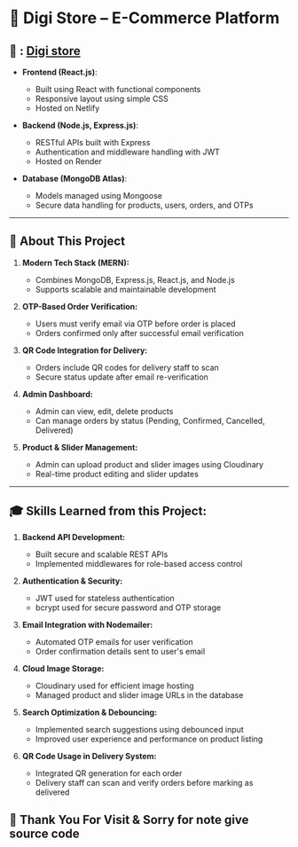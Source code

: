 # 🛒 Digi Store – E-Commerce Platform

## 🔗 : [Digi store](https://digi-x-store.netlify.app/)
- **Frontend (React.js)**:
  - Built using React with functional components
  - Responsive layout using simple CSS
  - Hosted on Netlify

- **Backend (Node.js, Express.js)**:
  - RESTful APIs built with Express
  - Authentication and middleware handling with JWT
  - Hosted on Render

- **Database (MongoDB Atlas)**:
  - Models managed using Mongoose
  - Secure data handling for products, users, orders, and OTPs

---

## 📖 About This Project

1. **Modern Tech Stack (MERN):**
   - Combines MongoDB, Express.js, React.js, and Node.js
   - Supports scalable and maintainable development

2. **OTP-Based Order Verification:**
   - Users must verify email via OTP before order is placed
   - Orders confirmed only after successful email verification

3. **QR Code Integration for Delivery:**
   - Orders include QR codes for delivery staff to scan
   - Secure status update after email re-verification

4. **Admin Dashboard:**
   - Admin can view, edit, delete products
   - Can manage orders by status (Pending, Confirmed, Cancelled, Delivered)

5. **Product & Slider Management:**
   - Admin can upload product and slider images using Cloudinary
   - Real-time product editing and slider updates

---

## 🎓 Skills Learned from this Project:

1. **Backend API Development:**
   - Built secure and scalable REST APIs
   - Implemented middlewares for role-based access control

2. **Authentication & Security:**
   - JWT used for stateless authentication
   - bcrypt used for secure password and OTP storage

3. **Email Integration with Nodemailer:**
   - Automated OTP emails for user verification
   - Order confirmation details sent to user's email

4. **Cloud Image Storage:**
   - Cloudinary used for efficient image hosting
   - Managed product and slider image URLs in the database

5. **Search Optimization & Debouncing:**
   - Implemented search suggestions using debounced input
   - Improved user experience and performance on product listing

6. **QR Code Usage in Delivery System:**
   - Integrated QR generation for each order
   - Delivery staff can scan and verify orders before marking as delivered
  
## 🙏 Thank You For Visit & Sorry for note give source code
